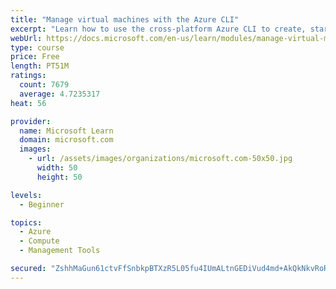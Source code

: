 ```yaml
---
title: "Manage virtual machines with the Azure CLI"
excerpt: "Learn how to use the cross-platform Azure CLI to create, start, stop, and perform other management tasks related to virtual machines in Azure."
webUrl: https://docs.microsoft.com/en-us/learn/modules/manage-virtual-machines-with-azure-cli/
type: course
price: Free
length: PT51M
ratings:
  count: 7679
  average: 4.7235317
heat: 56

provider:
  name: Microsoft Learn
  domain: microsoft.com
  images:
    - url: /assets/images/organizations/microsoft.com-50x50.jpg
      width: 50
      height: 50

levels:
  - Beginner

topics:
  - Azure
  - Compute
  - Management Tools

secured: "ZshhMaGun61ctvFfSnbkpBTXzR5L05fu4IUmALtnGEDiVud4md+AkQkNkvRoR+RgUKEblblW3PD7BW1Q/WKW+jllKErCqqZyvzodW0JDZVUUs0NNlpVn61YeTKTmQulDzndKwpLzhZXSXNW83C85jEyObnIotge5+XDlYKwJmvsJqoWDfFTYxdq0EI5gkh3ppOKRmXoazgAB38Lf/dmVagyuKV9RopCSRa6EgewuCfFV0eU/2MiTeWrXocAdovCdnFycoFKhQcSTBbqYVW3aOEQuEk2aoe31BVdlE2o/V+BhnW/WBiulTMDyirHZNP56iwBs5FKmL6b/xrV2wODL/fB1EdBAazH3nDjB9ECbkU1lB2POmV4jsYcXU43QvP6PByBJVL1A63pmR+S+/j0xT31J0cGW+pP2h9WX+jQSxAk=;aDAL7TjWEjnZhy7Wi8+P2Q=="
---
```


